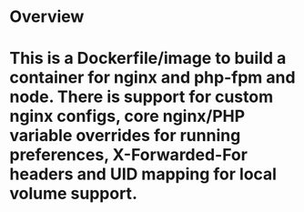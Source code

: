 # Overview
# This is a Dockerfile/image to build a container for nginx and php-fpm and node. There is support for custom nginx configs, core nginx/PHP variable overrides for running preferences, X-Forwarded-For headers and UID mapping for local volume support.
